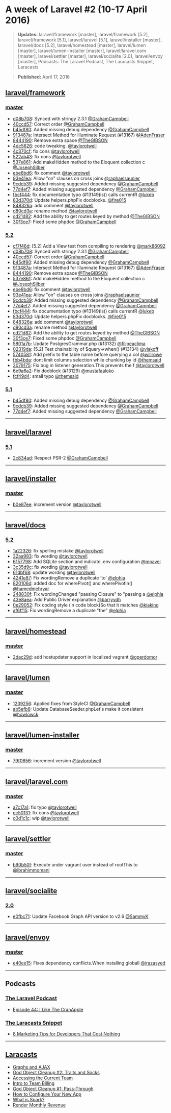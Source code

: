 # A week of Laravel #2 (10-17 April 2016)

> **Updates:** laravel/framework [master], laravel/framework [5.2], laravel/framework [5.1], laravel/laravel [5.1], laravel/installer [master], laravel/docs [5.2], laravel/homestead [master], laravel/lumen [master], laravel/lumen-installer [master], laravel/laravel.com [master], laravel/settler [master], laravel/socialite [2.0], laravel/envoy [master], Podcasts: The Laravel Podcast, The Laracasts Snippet, Laracasts

> **Published:** April 17, 2016

## [laravel/framework](https://github.com/laravel/framework)

### [master](https://github.com/laravel/framework/compare/master@{2016-04-10}...master@{2016-04-17})
- [d08b708](https://github.com/laravel/framework/commit/d08b70838e39ae1f558b435ab4e21f3321dd39c8): Synced with stringy 2.3.1 [@GrahamCampbell](https://github.com/GrahamCampbell)
- [40ccd57](https://github.com/laravel/framework/commit/40ccd57d151a73f06bbf9d1ba19e355f9062628c): Correct order [@GrahamCampbell](https://github.com/GrahamCampbell)
- [b45df80](https://github.com/laravel/framework/commit/b45df80eca0d6cbe9e78600b2db31a03f3fe8fb5): Added missing debug dependency [@GrahamCampbell](https://github.com/GrahamCampbell)
- [913487a](https://github.com/laravel/framework/commit/913487a021365f07447d2ff8cfba22c88c393076): Intersect Method for Illuminate Request (#13167) [@AdenFraser](https://github.com/AdenFraser)
- [8444190](https://github.com/laravel/framework/commit/8444190a742d7d77818f3938b214a95a4585ea35): Remove extra space [@TheGIBSON](https://github.com/TheGIBSON)
- [4dc5626](https://github.com/laravel/framework/commit/4dc56266c4b8a95976bef7f6c37bb3dce7a6b06d): code tweaking. [@taylorotwell](https://github.com/taylorotwell)
- [4c370cf](https://github.com/laravel/framework/commit/4c370cf6f9dd288751799dbc32b6fc67b11e02b3): fix cons [@taylorotwell](https://github.com/taylorotwell)
- [522ab43](https://github.com/laravel/framework/commit/522ab43872f3f5c107e5a7114f9476084498ff60): fix cons [@taylorotwell](https://github.com/taylorotwell)
- [537e861](https://github.com/laravel/framework/commit/537e8613d806a6aaae93d5f2735bd2842d984f03): Add makeHidden method to the Eloquent collection c [@JosephSilber](https://github.com/JosephSilber)
- [ebe8bd6](https://github.com/laravel/framework/commit/ebe8bd68a597540769b3fe4111e626575be59ebe): fix comment [@taylorotwell](https://github.com/taylorotwell)
- [93e41ea](https://github.com/laravel/framework/commit/93e41eabaf6dd7e5c7ec90ca5e4b1f7e4da50553): Allow "on" clauses on cross joins [@raphaelsaunier](https://github.com/raphaelsaunier)
- [9cdcb39](https://github.com/laravel/framework/commit/9cdcb39ced461e34a94bcf6cd00dd8d26c3d3b65): Added missing suggested dependency [@GrahamCampbell](https://github.com/GrahamCampbell)
- [77d4ef7](https://github.com/laravel/framework/commit/77d4ef79f3ccea95f00702db031e432a518d6200): Added missing suggested dependency [@GrahamCampbell](https://github.com/GrahamCampbell)
- [fbcf444](https://github.com/laravel/framework/commit/fbcf44403bfa651e4e624922411c6339399c30bf): fix documentation typo (#13149)is() calls currentR [@lukeb](https://github.com/lukeb)
- [83d370d](https://github.com/laravel/framework/commit/83d370d742d0d18f976ac8aadf67874acfdf9bca): Update helpers.phpFix docblocks. [@fire015](https://github.com/fire015)
- [848326a](https://github.com/laravel/framework/commit/848326aa6cdb286e71595d1a8686c12bfecf1fa9): add comment [@taylorotwell](https://github.com/taylorotwell)
- [d80cd3a](https://github.com/laravel/framework/commit/d80cd3a13b4e5d8e8b21d7ee89781144ead10054): rename method [@taylorotwell](https://github.com/taylorotwell)
- [cd21d82](https://github.com/laravel/framework/commit/cd21d824846ad8be983ca97a7a627df993bbacf6): Add the ability to get routes keyed by method [@TheGIBSON](https://github.com/TheGIBSON)
- [30f3ce7](https://github.com/laravel/framework/commit/30f3ce73ae9c4d2fcaf7da1d2447375694d97852): Fixed some phpdoc [@GrahamCampbell](https://github.com/GrahamCampbell)


### [5.2](https://github.com/laravel/framework/compare/5.2@{2016-04-10}...5.2@{2016-04-17})
- [cf7f46d](https://github.com/laravel/framework/commit/cf7f46db94a9203c6880505366262df99c846107): [5.2] Add a View test from compiling to rendering  [@mark86092](https://github.com/mark86092)
- [d08b708](https://github.com/laravel/framework/commit/d08b70838e39ae1f558b435ab4e21f3321dd39c8): Synced with stringy 2.3.1 [@GrahamCampbell](https://github.com/GrahamCampbell)
- [40ccd57](https://github.com/laravel/framework/commit/40ccd57d151a73f06bbf9d1ba19e355f9062628c): Correct order [@GrahamCampbell](https://github.com/GrahamCampbell)
- [b45df80](https://github.com/laravel/framework/commit/b45df80eca0d6cbe9e78600b2db31a03f3fe8fb5): Added missing debug dependency [@GrahamCampbell](https://github.com/GrahamCampbell)
- [913487a](https://github.com/laravel/framework/commit/913487a021365f07447d2ff8cfba22c88c393076): Intersect Method for Illuminate Request (#13167) [@AdenFraser](https://github.com/AdenFraser)
- [8444190](https://github.com/laravel/framework/commit/8444190a742d7d77818f3938b214a95a4585ea35): Remove extra space [@TheGIBSON](https://github.com/TheGIBSON)
- [537e861](https://github.com/laravel/framework/commit/537e8613d806a6aaae93d5f2735bd2842d984f03): Add makeHidden method to the Eloquent collection c [@JosephSilber](https://github.com/JosephSilber)
- [ebe8bd6](https://github.com/laravel/framework/commit/ebe8bd68a597540769b3fe4111e626575be59ebe): fix comment [@taylorotwell](https://github.com/taylorotwell)
- [93e41ea](https://github.com/laravel/framework/commit/93e41eabaf6dd7e5c7ec90ca5e4b1f7e4da50553): Allow "on" clauses on cross joins [@raphaelsaunier](https://github.com/raphaelsaunier)
- [9cdcb39](https://github.com/laravel/framework/commit/9cdcb39ced461e34a94bcf6cd00dd8d26c3d3b65): Added missing suggested dependency [@GrahamCampbell](https://github.com/GrahamCampbell)
- [77d4ef7](https://github.com/laravel/framework/commit/77d4ef79f3ccea95f00702db031e432a518d6200): Added missing suggested dependency [@GrahamCampbell](https://github.com/GrahamCampbell)
- [fbcf444](https://github.com/laravel/framework/commit/fbcf44403bfa651e4e624922411c6339399c30bf): fix documentation typo (#13149)is() calls currentR [@lukeb](https://github.com/lukeb)
- [83d370d](https://github.com/laravel/framework/commit/83d370d742d0d18f976ac8aadf67874acfdf9bca): Update helpers.phpFix docblocks. [@fire015](https://github.com/fire015)
- [848326a](https://github.com/laravel/framework/commit/848326aa6cdb286e71595d1a8686c12bfecf1fa9): add comment [@taylorotwell](https://github.com/taylorotwell)
- [d80cd3a](https://github.com/laravel/framework/commit/d80cd3a13b4e5d8e8b21d7ee89781144ead10054): rename method [@taylorotwell](https://github.com/taylorotwell)
- [cd21d82](https://github.com/laravel/framework/commit/cd21d824846ad8be983ca97a7a627df993bbacf6): Add the ability to get routes keyed by method [@TheGIBSON](https://github.com/TheGIBSON)
- [30f3ce7](https://github.com/laravel/framework/commit/30f3ce73ae9c4d2fcaf7da1d2447375694d97852): Fixed some phpdoc [@GrahamCampbell](https://github.com/GrahamCampbell)
- [5801a7b](https://github.com/laravel/framework/commit/5801a7b9ddb17611aff9153a6324c12cd2f8ad0c): Update PostgresGrammar.php (#13132) [@filipeaclima](https://github.com/filipeaclima)
- [02319da](https://github.com/laravel/framework/commit/02319dacb670c74ab13e09f44f7fc95ad1f617d0): [5.2] Test chainability of $query->when() (#13134) [@vlakoff](https://github.com/vlakoff)
- [5740581](https://github.com/laravel/framework/commit/57405810e2470832003cc6409a6940ddffa925a1): Add prefix to the table name before querying a col [@willrowe](https://github.com/willrowe)
- [fbb4bda](https://github.com/laravel/framework/commit/fbb4bda9639461a7533eb811b88b961804c167be): dont limit columns selection while chunking by id  [@themsaid](https://github.com/themsaid)
- [3079175](https://github.com/laravel/framework/commit/307917505bbc1ef9f8e3b9442c92bbbf79cafa45): Fix bug in listener generation.This prevents the f [@taylorotwell](https://github.com/taylorotwell)
- [6e9a6a2](https://github.com/laravel/framework/commit/6e9a6a250bdae4f4c84877eb90f59afcc6359379): Fix docblock (#13129) [@mustafaaloko](https://github.com/mustafaaloko)
- [fcf49d4](https://github.com/laravel/framework/commit/fcf49d427c59de237c2e71190d8a235efe656eee): small typo [@themsaid](https://github.com/themsaid)


### [5.1](https://github.com/laravel/framework/compare/5.1@{2016-04-10}...5.1@{2016-04-17})
- [b45df80](https://github.com/laravel/framework/commit/b45df80eca0d6cbe9e78600b2db31a03f3fe8fb5): Added missing debug dependency [@GrahamCampbell](https://github.com/GrahamCampbell)
- [9cdcb39](https://github.com/laravel/framework/commit/9cdcb39ced461e34a94bcf6cd00dd8d26c3d3b65): Added missing suggested dependency [@GrahamCampbell](https://github.com/GrahamCampbell)
- [77d4ef7](https://github.com/laravel/framework/commit/77d4ef79f3ccea95f00702db031e432a518d6200): Added missing suggested dependency [@GrahamCampbell](https://github.com/GrahamCampbell)


___

## [laravel/laravel](https://github.com/laravel/laravel)

### [5.1](https://github.com/laravel/laravel/compare/5.1@{2016-04-10}...5.1@{2016-04-17})
- [2c834ad](https://github.com/laravel/laravel/commit/2c834ad59c63535ea6e22c659ede67c0ddce1874): Respect PSR-2 [@GrahamCampbell](https://github.com/GrahamCampbell)


___

## [laravel/installer](https://github.com/laravel/installer)

### [master](https://github.com/laravel/installer/compare/master@{2016-04-10}...master@{2016-04-17})
- [b0e87ee](https://github.com/laravel/installer/commit/b0e87ee601bdd1132da42054d9462b9546ba5882): increment version [@taylorotwell](https://github.com/taylorotwell)


___

## [laravel/docs](https://github.com/laravel/docs)

### [5.2](https://github.com/laravel/docs/compare/5.2@{2016-04-10}...5.2@{2016-04-17})
- [1a22326](https://github.com/laravel/docs/commit/1a223262769129ea94299c673d05911b14183030): fix spelling mistake [@taylorotwell](https://github.com/taylorotwell)
- [32aa983](https://github.com/laravel/docs/commit/32aa98333744e0506cb2dfdf85a73d35ecb5e79e): fix wording [@taylorotwell](https://github.com/taylorotwell)
- [6157798](https://github.com/laravel/docs/commit/6157798c952ae1d7d7d57f15dc796908b5150eda): Add SQLite section and indicate .env configuration [@mpavel](https://github.com/mpavel)
- [3c35d9c](https://github.com/laravel/docs/commit/3c35d9c7d5d91e190d57c9cbda50207d8ba95cb1): fix wording [@taylorotwell](https://github.com/taylorotwell)
- [61dbf68](https://github.com/laravel/docs/commit/61dbf68eea758d922a0441c3132550c85f3379f4): update wording [@taylorotwell](https://github.com/taylorotwell)
- [4241e87](https://github.com/laravel/docs/commit/4241e87d97502fbd6b3e13d0fa866b9a31d40e9f): Fix wordingRemove a duplicate 'to' [@elphia](https://github.com/elphia)
- [820106d](https://github.com/laravel/docs/commit/820106df66319d832ab946891bc3c06ddd3bc266): added doc for wherePivot() and wherePivotIn() [@hamedmehryar](https://github.com/hamedmehryar)
- [248830f](https://github.com/laravel/docs/commit/248830f26436db4cf958c8c5a5ba775c29e19c54): Fix wordingChanged "passing Closure" to "passing a [@elphia](https://github.com/elphia)
- [43e8aea](https://github.com/laravel/docs/commit/43e8aea4234340c084f619bd0b2b917889026857): Add Public Driver explanation [@barryvdh](https://github.com/barryvdh)
- [0e29052](https://github.com/laravel/docs/commit/0e2905269f37374eecd1f1e028614afcfdb6553e): Fix coding style (in code block)So that it matches [@kiaking](https://github.com/kiaking)
- [af6ff15](https://github.com/laravel/docs/commit/af6ff15efccbd79d6653bc7f8621fa26361c425b): Fix wordingRemove a duplicate "the" [@elphia](https://github.com/elphia)


___

## [laravel/homestead](https://github.com/laravel/homestead)

### [master](https://github.com/laravel/homestead/compare/master@{2016-04-10}...master@{2016-04-17})
- [2dac29d](https://github.com/laravel/homestead/commit/2dac29d8bab4792add96a3e249adec70e7b764ec): add hostupdater support in localized vagrant [@gperdomor](https://github.com/gperdomor)


___

## [laravel/lumen](https://github.com/laravel/lumen)

### [master](https://github.com/laravel/lumen/compare/master@{2016-04-10}...master@{2016-04-17})
- [1239256](https://github.com/laravel/lumen/commit/1239256de8ec6d37a8df3471aa1f8cc46b27a456): Applied fixes from StyleCI [@GrahamCampbell](https://github.com/GrahamCampbell)
- [ab5efb8](https://github.com/laravel/lumen/commit/ab5efb847e05a508070c83de617492c0d9ff9b55): Update DatabaseSeeder.phpLet's make it consistent  [@howlowck](https://github.com/howlowck)


___

## [laravel/lumen-installer](https://github.com/laravel/lumen-installer)

### [master](https://github.com/laravel/lumen-installer/compare/master@{2016-04-10}...master@{2016-04-17})
- [79f0656](https://github.com/laravel/lumen-installer/commit/79f0656b2499744eac82f662caf091a210340705): increment version [@taylorotwell](https://github.com/taylorotwell)


___

## [laravel/laravel.com](https://github.com/laravel/laravel.com)

### [master](https://github.com/laravel/laravel.com/compare/master@{2016-04-10}...master@{2016-04-17})
- [a7c17a1](https://github.com/laravel/laravel.com/commit/a7c17a148f1f05f7ee9ebdb5ad6930eee0b2b12c): fix typo [@taylorotwell](https://github.com/taylorotwell)
- [ec50131](https://github.com/laravel/laravel.com/commit/ec50131ff07caed88716b6a1aeef8a0341795382): fix cons [@taylorotwell](https://github.com/taylorotwell)
- [c0d1c1c](https://github.com/laravel/laravel.com/commit/c0d1c1cc5252bc6427cf044df991c6417bc103e4): wip [@taylorotwell](https://github.com/taylorotwell)


___

## [laravel/settler](https://github.com/laravel/settler)

### [master](https://github.com/laravel/settler/compare/master@{2016-04-10}...master@{2016-04-17})
- [b90b50f](https://github.com/laravel/settler/commit/b90b50f4e1fa13a3d0c9fd849dac29de5fa3b343): Execute under vagrant user instead of rootThis to  [@ibrahimmomani](https://github.com/ibrahimmomani)


___

## [laravel/socialite](https://github.com/laravel/socialite)

### [2.0](https://github.com/laravel/socialite/compare/2.0@{2016-04-10}...2.0@{2016-04-17})
- [e0fbc71](https://github.com/laravel/socialite/commit/e0fbc71969b6fdb9ca20199104f2d986a53505b8): Update Facebook Graph API version to v2.6 [@SammyK](https://github.com/SammyK)


___

## [laravel/envoy](https://github.com/laravel/envoy)

### [master](https://github.com/laravel/envoy/compare/master@{2016-04-10}...master@{2016-04-17})
- [e40ee15](https://github.com/laravel/envoy/commit/e40ee1519a32b90fbcc7a823c42da11f257b632c): Fixes dependency conflicts.When installing globall [@irazasyed](https://github.com/irazasyed)


___

## Podcasts

### [The Laravel Podcast](http://laravel.com)
- [Episode 44: I Like The CranApple](http://www.laravelpodcast.com/episodes/35051-episode-44-i-like-the-cranapple)

### [The Laracasts Snippet](http://laracasts.audio)
- [8 Marketing Tips for Developers That Cost Nothing](http://laracasts.simplecast.fm/21)


___

## [Laracasts](https://laracasts.com)
- [Graphs and AJAX](https://laracasts.com/series/charting-and-you/episodes/7)
- [God Object Cleanup #2: Traits and Socks ](https://laracasts.com/series/whip-monstrous-code-into-shape/episodes/5)
- [Accessing the Current Team](https://laracasts.com/series/laravel-spark/episodes/4)
- [Intro to Team Billing](https://laracasts.com/series/laravel-spark/episodes/3)
- [God Object Cleanup #1: Pass-Through](https://laracasts.com/series/whip-monstrous-code-into-shape/episodes/4)
- [How to Configure Your New App](https://laracasts.com/series/laravel-spark/episodes/2)
- [What is Spark?](https://laracasts.com/series/laravel-spark/episodes/1)
- [Render Monthly Revenue](https://laracasts.com/series/charting-and-you/episodes/6)
